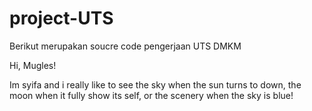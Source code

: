 # project-UTS
Berikut merupakan soucre code pengerjaan UTS DMKM

Hi, Mugles!

Im syifa and i really like to see the sky when the sun turns to down, the moon when it fully show its self, or the scenery when the sky is blue!

